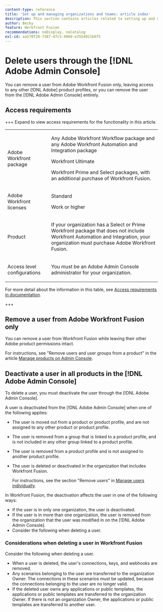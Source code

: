 ```yaml
---
content-type: reference
title: 'Set up and managing organizations and teams: article index'
description: This section contains articles related to setting up and managing organizations and teams in Adobe Workfront Fusion.
author: Becky
feature: Workfront Fusion
recommendations: noDisplay, noCatalog
exl-id: aa570f28-7387-47c5-9968-e3554921b0f5
---
```

# Delete users through the [!DNL Adobe Admin Console]

You can remove a user from Adobe Workfront Fusion only, leaving access to any other [!DNL Adobe] product profiles, or you can remove the user from the [!DNL Adobe Admin Console] entirely.

## Access requirements

+++ Expand to view access requirements for the functionality in this article.

<table style="table-layout:auto">
 <col> 
 <col> 
 <tbody> 
  <tr> 
   <td role="rowheader">Adobe Workfront package</td> 
   <td> <p>Any Adobe Workfront Workflow package and any Adobe Workfront Automation and Integration package</p><p>Workfront Ultimate</p><p>Workfront Prime and Select packages, with an additional purchase of Workfront Fusion.</p> </td> 
  </tr> 
  <tr data-mc-conditions=""> 
   <td role="rowheader">Adobe Workfront licenses</td> 
   <td> <p>Standard</p><p>Work or higher</p> </td> 
  </tr> 
  <tr> 
   <td role="rowheader">Product</td> 
   <td>
   <p>If your organization has a Select or Prime Workfront package that does not include Workfront Automation and Integration, your organization must purchase Adobe Workfront Fusion.</li></ul>
   </td> 
  </tr>
  <tr data-mc-conditions=""> 
   <td role="rowheader">Access level configurations</td> 
   <td> 
     <p>You must be an Adobe Admin Console administrator for your organization.</p>
   </td> 
  </tr> 
 </tbody> 
</table>

For more detail about the information in this table, see [Access requirements in documentation](/help/workfront-fusion/references/licenses-and-roles/access-level-requirements-in-documentation.md).

+++

## Remove a user from Adobe Workfront Fusion only

You can remove a user from Workfront Fusion while leaving their other Adobe product permissions intact. 

For instructions, see "Remove users and user groups from a product" in the article [Manage products on Admin Console](https://helpx.adobe.com/enterprise/using/manage-products.html).

## Deactivate a user in all products in the [!DNL Adobe Admin Console]

To delete a user, you must deactivate the user through the [!DNL Adobe Admin Console].

A user is deactivated from the [!DNL Adobe Admin Console] when one of the following applies:

* The user is moved out from a product or product profile, and are not assigned to any other product or product profile.
* The user is removed from a group that is linked to a product profile, and is not included in any other group linked to a product profile.
* The user is removed from a product profile and is not assigned to another product profile.
* The user is deleted or deactivated in the organization that includes Workfront Fusion.

  For instructions, see the section "Remove users" in [Manage users individually](https://helpx.adobe.com/enterprise/using/manage-users-individually.html).

In Workfront Fusion, the deactivation affects the user in one of the following ways:

* If the user is in only one organization, the user is deactivated.
* If the user is in more than one organization, the user is removed from the organization that the user was modified in on the [!DNL Adobe Admin Console].
* Consider the following when deleting a user.

### Considerations when deleting a user in Workfront Fusion

Consider the following when deleting a user.

* When a user is deleted, the user's connections, keys, and webhooks are removed. 
* Any scenarios belonging to the user are transferred to the organization Owner. The connections in these scenarios must be updated, because the connections belonging to the user are no longer valid.
* If the deleted user owns any applications or public templates, the applications or public templates are transferred to the organization Owner. If there is not an organization Owner, the applications or public templates are transferred to another user.
